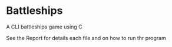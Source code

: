 # Battleships
 A CLI battleships game using C

 See the Report for details each file and on how to run thr program
